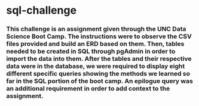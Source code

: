 # sql-challenge

### This challenge is an assignment given through the UNC Data Science Boot Camp. The instructions were to observe the CSV files provided and build an ERD based on them. Then, tables needed to be created in SQL through pgAdmin in order to import the data into them. After the tables and their respective data were in the database, we were required to display eight different specific queries showing the methods we learned so far in the SQL portion of the boot camp. An epilogue query was an additional requirement in order to add context to the assignment.
